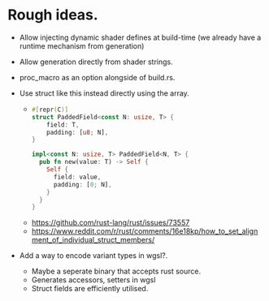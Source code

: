 # Rough ideas. 

* Allow injecting dynamic shader defines at build-time (we already have a runtime mechanism from generation)

* Allow generation directly from shader strings.

* proc_macro as an option alongside of build.rs.

* Use struct like this instead directly using the array.
  * ```rust
    #[repr(C)]
    struct PaddedField<const N: usize, T> {
        field: T,
        padding: [u8; N],
    }

    impl<const N: usize, T> PaddedField<N, T> {
      pub fn new(value: T) -> Self {
        Self {
          field: value,
          padding: [0; N],
        }
      }
    }
    ```

  - https://github.com/rust-lang/rust/issues/73557
  - https://www.reddit.com/r/rust/comments/16e18kp/how_to_set_alignment_of_individual_struct_members/

* Add a way to encode variant types in wgsl?. 
  * Maybe a seperate binary that accepts rust source. 
  * Generates accessors, setters in wgsl
  * Struct fields are efficiently utilised.
